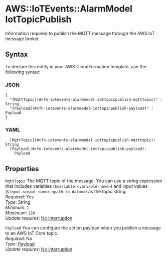 # AWS::IoTEvents::AlarmModel IotTopicPublish<a name="aws-properties-iotevents-alarmmodel-iottopicpublish"></a>

Information required to publish the MQTT message through the AWS IoT message broker\.

## Syntax<a name="aws-properties-iotevents-alarmmodel-iottopicpublish-syntax"></a>

To declare this entity in your AWS CloudFormation template, use the following syntax:

### JSON<a name="aws-properties-iotevents-alarmmodel-iottopicpublish-syntax.json"></a>

```
{
  "[MqttTopic](#cfn-iotevents-alarmmodel-iottopicpublish-mqtttopic)" : String,
  "[Payload](#cfn-iotevents-alarmmodel-iottopicpublish-payload)" : Payload
}
```

### YAML<a name="aws-properties-iotevents-alarmmodel-iottopicpublish-syntax.yaml"></a>

```
  [MqttTopic](#cfn-iotevents-alarmmodel-iottopicpublish-mqtttopic): String
  [Payload](#cfn-iotevents-alarmmodel-iottopicpublish-payload): 
    Payload
```

## Properties<a name="aws-properties-iotevents-alarmmodel-iottopicpublish-properties"></a>

`MqttTopic`  <a name="cfn-iotevents-alarmmodel-iottopicpublish-mqtttopic"></a>
The MQTT topic of the message\. You can use a string expression that includes variables \(`$variable.<variable-name>`\) and input values \(`$input.<input-name>.<path-to-datum>`\) as the topic string\.  
*Required*: Yes  
*Type*: String  
*Minimum*: `1`  
*Maximum*: `128`  
*Update requires*: [No interruption](https://docs.aws.amazon.com/AWSCloudFormation/latest/UserGuide/using-cfn-updating-stacks-update-behaviors.html#update-no-interrupt)

`Payload`  <a name="cfn-iotevents-alarmmodel-iottopicpublish-payload"></a>
You can configure the action payload when you publish a message to an AWS IoT Core topic\.  
*Required*: No  
*Type*: [Payload](aws-properties-iotevents-alarmmodel-payload.md)  
*Update requires*: [No interruption](https://docs.aws.amazon.com/AWSCloudFormation/latest/UserGuide/using-cfn-updating-stacks-update-behaviors.html#update-no-interrupt)